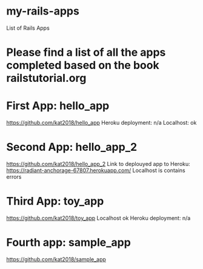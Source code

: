 # my-rails-apps
List of Rails Apps

# Please find a list of all the apps completed based on the book railstutorial.org

# First App: hello_app
https://github.com/kat2018/hello_app
Heroku deployment: n/a
Localhost: ok

# Second App: hello_app_2
https://github.com/kat2018/hello_app_2
Link to deplouyed app to Heroku: 
https://radiant-anchorage-67807.herokuapp.com/
Localhost is contains errors

# Third App: toy_app
https://github.com/kat2018/toy_app
Localhost ok
Heroku deployment: n/a

# Fourth app: sample_app
https://github.com/kat2018/sample_app
